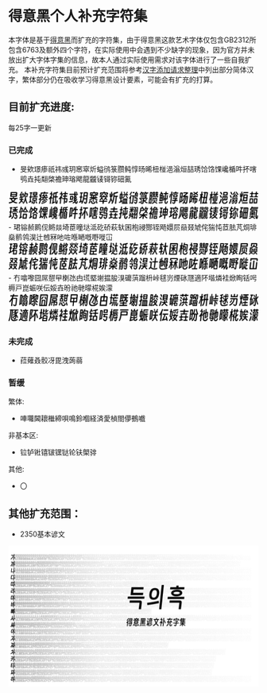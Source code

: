# 得意黑个人补充字符集

本字体是基于[得意黑](https://github.com/atelier-anchor/smiley-sans)而扩充的字符集，由于得意黑这款艺术字体仅包含GB2312所包含6763及额外四个字符，在实际使用中会遇到不少缺字的现象，因为官方并未放出扩大字体字集的信息，故本人通过实际使用需求对该字体进行了一些自我扩充。
本补充字符集目前预计扩充范围将参考[汉字添加请求整理](https://github.com/atelier-anchor/smiley-sans/issues/73)中列出部分简体汉字，繁体部分仍在吸收学习得意黑设计要素，可能会有扩充的打算。

## 目前扩充进度:

每25字一更新

### 已完成

- 旻欸璟瘆祇祎彧玥窸窣炘螠鸻箓臜鲀惇旸晞杻椪浥滃烜喆琇饸饹馃巉楯吽抔嗐鸮垚扽翷棨襜珅瑢飔龍龖鿏鿔鿭鿬鿫
<img src="extend\extend01.png">
- 珺镕赪鹮伣鳉燚埼茞曈垯泜矻硚萩轪囷枹祲酂铚飏嬛屃赑叕虓侘猯忳茝胠芃烔琲燊鹡鸰淏辻乸冧吔咗喺嗮嘅嘢嘥冚
<img src="extend\extend02.png">
- 冇噏嚟囧屌憇曱楋氹甴塃塈塮揾朘湨礳葓蹓枡峠毬岃煙砯豗適阫堦燐袿焮眴铦呺槈戸崑蜄咲伝娞壵昐祂毑曚椛娭濛
<img src="extend\extend03.png">

### 未完成

- 菈薙叒骹冴毘洩蒟蒻

### 暂缓

繁体:
- 唓囖閪耲檵締唄鳴鈴嗰経済愛楨閤儚鵺嚱

非基本区:
- 𫟷𬬻𬭊𬭳𬭛𬭶𫟼𬬭𫓧㮾𬴂

其他:
- 〇

## 其他扩充范围：

- 2350基本谚文

<img src="hangul\hangul.PNG">
